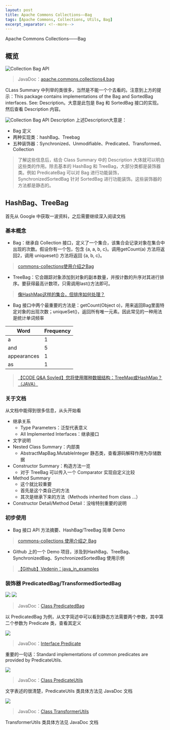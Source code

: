 ```yaml
---
layout: post
title: Apache Commons Collections——Bag
tags: [Apache Commons, Collections, Utils, Bag]
excerpt_separator: <!--more-->
---
```

Apache Commons Collections——Bag
<!--more-->
## 概览
![Collection Bag API](https://i.imgur.com/nLMJGVZ.jpg)
> JavaDoc：[apache.commons.collections4.bag](https://commons.apache.org/proper/commons-collections/javadocs/api-4.2/index.html)

CLass Summary 中列举的类很多，当然是不能一个个去看的。注意到上方的提示：This package contains implementations of the Bag and SortedBag interfaces. See: Description。大意是此包是 Bag 和 SortedBag 接口的实现。然后查看 Description 内容。

![Collection Bag API Description](https://i.imgur.com/F1U005B.jpg)
上述Description大意是：
- Bag 定义
- 两种实现类：hashBag、Treebag
- 五种装饰器：Synchronized、Unmodifiable、Predicated、Transformed、Collection

> 了解这些信息后，结合 Class Summary 中的 Description 大体就可以明白这些类的作用。除去基本的 HashBag 和 TreeBag，大部分类都是装饰器类。例如 PredicateBag 可以对 Bag 进行功能装饰，SynchronizedSortedBag 针对 SortedBag 进行功能装饰。这些装饰器的方法都是静态的。 

## HashBag、TreeBag
首先从 Google 中获取一波资料，之后需要继续深入阅读文档

### 基本概念
- Bag：继承自 Collection 接口，定义了一个集合，该集合会记录对象在集合中出现的次数。假设你有一个包，包含 {a, a, b, c}。调用getCount(a) 方法将返回2，调用 uniqueset() 方法将返回 {a, b, c}。
> [commons-collections使用介绍之Bag](https://blog.csdn.net/jianggujin/article/details/51069087)
- TreeBag：它会跟踪对象添加到对象的副本数量，并按计数的升序对其进行排序。要获得最高计数项，只需调用last()方法即可。
> [像HashMap这样的集合，但排序如何处理？](https://oomake.com/question/365265)
- Bag 接口中两个最重要的方法是：getCount(Object o)，用来返回Bag里面特定对象的出现次数；uniqueSet()，返回所有唯一元素。因此常见的一种用法是统计单词频率

Word          | Frequency
------------- | -------------
a  			  |   1
and  		  |   5
appearances   |   1
as            |   1

> [【CODE Q&A Sovled】您将使用哪种数据结构：TreeMap或HashMap？（JAVA）](https://code.i-harness.com/zh-CN/q/49d23)

### 关于文档
从文档中能得到很多信息，从头开始看
- 继承关系
	- Type Parameters：泛型代表意义
	- All Implemented Interfaces：继承接口
- 文字说明
- Nested Class Summary：内部类
	- AbstractMapBag.MutableInteger 静态类，查看源码解释作用为存储数据
- Constructor Summary：构造方法一览
	- 对于 TreeBag 可以传入一个 Comparator 实现自定义比较
- Method Summary
	- 这个就比较重要
	- 首先是这个类自己的方法
	- 其次是继承下来的方法（Methods inherited from class ...）
- Constructor Detail/Method Detail：没啥特别重要的说明

### 初步使用
- Bag 接口 API 方法摘要、HashBag/TreeBag 简单 Demo
> [commons-collections 使用介绍之 Bag](https://blog.csdn.net/jianggujin/article/details/51069087)
- Github 上的一个 Demo 项目，涉及到HashBag、TreeBag、SynchronizedBag、SynchronizedSortedBag 使用示例
> [【Github】Vedenin：java_in_examples](https://github.com/Vedenin/java_in_examples/tree/master/collections/src/com/github/vedenin/eng/collections/multiset)

### 装饰器 PredicatedBag/TransformedSortedBag

![](https://i.imgur.com/bQzYV9S.jpg)
![](https://i.imgur.com/D2vyYjT.jpg)
> JavaDoc：[Class PredicatedBag](https://commons.apache.org/proper/commons-collections/javadocs/api-4.2/org/apache/commons/collections4/bag/PredicatedBag.html)

以 PredicatedBag 为例，从文字简述中可以看到静态方法需要两个参数，其中第二个参数为 Predicate 类，查看其定义

![](https://i.imgur.com/zjziKKH.jpg)
> JavaDoc：[Interface Predicate](https://commons.apache.org/proper/commons-collections/javadocs/api-4.2/org/apache/commons/collections4/Predicate.html)

重要的一句话：Standard implementations of common predicates are provided by PredicateUtils.

![](https://i.imgur.com/zt2VWtX.jpg)
> JavaDoc：[Class PredicateUtils](https://commons.apache.org/proper/commons-collections/javadocs/api-4.2/org/apache/commons/collections4/PredicateUtils.html)

文字表述的很清楚，PredicateUtils 类具体方法见 JavaDoc 文档

![](https://i.imgur.com/G8Lnckm.jpg)
> JavaDoc：[Class TransformerUtils](https://commons.apache.org/proper/commons-collections/javadocs/api-4.2/org/apache/commons/collections4/TransformerUtils.html)

TransformerUtils 类具体方法见 JavaDoc 文档
